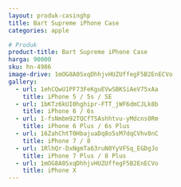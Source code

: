 ```yaml
---
layout: produk-casinghp
title: Bart Supreme iPhone Case
categories: apple

# Produk
product-title: Bart Supreme iPhone Case
harga: 90000
sku: hn-4986
image-drive: 1mOG8A0SxqDhhjvHUZUffegF5B2EnECVo
gallery:
  - url: 1ehCQwU1PF73FeKguEVwSBKSiAeV75xAa
    title: iPhone 5 / 5s / SE
  - url: 1bKTz6kUI0hghipr-FTT_jWF6dmCJLk8b
    title: iPhone 6 / 6s
  - url: 1-fsNmbm92TQCfTSAshhtvu-yMdcns0Rm
    title: iPhone 6 Plus / 6s Plus
  - url: 16ZahChtT0HbajuaDq8o5sM7dqCVhv8nC
    title: iPhone 7 / 8
  - url: 1RlhQr-DxNgmTa63ruN0YyVFSq_EGDgJo
    title: iPhone 7 Plus / 8 Plus
  - url: 1mOG8A0SxqDhhjvHUZUffegF5B2EnECVo
    title: iPhone X
---
```

